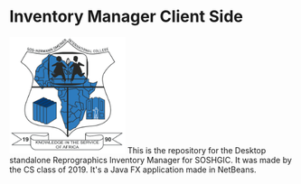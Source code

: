 # Inventory Manager Client Side
<img src="docs/SOS logo Black.png" width = "205" length = "205">
This is the repository for the Desktop standalone Reprographics Inventory Manager for SOSHGIC. It was made by the CS class of 2019. It's a Java FX application made in NetBeans.
